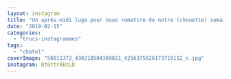 ```yaml
---
layout: instagram
title: "Un après-midi luge pour nous remettre de notre (chouette) semaine de ski  ️ #chatel"
date: "2019-02-15"
categories: 
  - "trucs-instagrammes"
tags: 
  - "chatel"
coverImage: "50811372_430218504389821_4256375626173710112_n.jpg"
instagram: Bt6ttr8BzLD
---
```

